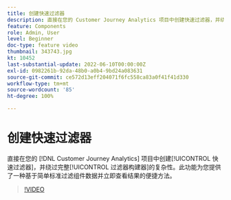 ```yaml
---
title: 创建快速过滤器
description: 直接在您的 Customer Journey Analytics 项目中创建快速过滤器，并绕过完整过滤器构建器的复杂性。此功能为您提供了一种基于简单标准过滤组件数据并立即查看结果的便捷方法。
feature: Components
role: Admin, User
level: Beginner
doc-type: feature video
thumbnail: 343743.jpg
kt: 10452
last-substantial-update: 2022-06-10T00:00:00Z
exl-id: 0982261b-92da-48b0-a0b4-9bd24a083631
source-git-commit: ce572d13eff204071f6fc558ca83a0f41f41d330
workflow-type: tm+mt
source-wordcount: '85'
ht-degree: 100%

---
```


# 创建快速过滤器

直接在您的 [!DNL Customer Journey Analytics] 项目中创建[!UICONTROL 快速过滤器]，并绕过完整[!UICONTROL 过滤器构建器]的复杂性。此功能为您提供了一种基于简单标准过滤组件数据并立即查看结果的便捷方法。

>[!VIDEO](https://video.tv.adobe.com/v/343743/?quality=12&learn=on)

